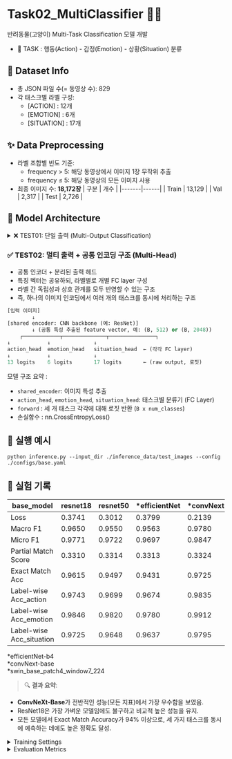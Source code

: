 # Task02_MultiClassifier 🐾🐾
반려동물(고양이) Multi-Task Classification 모델 개발   
- 🔄 TASK : 행동(Action) - 감정(Emotion) - 상황(Situation) 분류

## 📂 Dataset Info
- 총 JSON 파일 수(= 동영상 수): 829
- 각 태스크별 라벨 구성:
  - [ACTION] : 12개
  - [EMOTION] : 6개
  - [SITUATION] : 17개

## ✨ Data Preprocessing
- 라벨 조합별 빈도 기준:
  - frequency > 5: 해당 동영상에서 이미지 1장 무작위 추출
  - frequency ≤ 5: 해당 동영상의 모든 이미지 사용
- 최종 이미지 수: **18,172장**
    | 구분  | 개수 |
    |-------|------|
    | Train | 13,129 |
    | Val   | 2,317 |
    | Test  | 2,726 |

## 🧠 Model Architecture
<details> 
<summary>❌ TEST01: 단일 출력 (Multi-Output Classification)</summary>   

- **하나의 출력층**으로 모든 태스크 라벨 예측  
- 각 태스크별 로짓을 구분하지 않고 **공통 FC layer**로 3개 태스크를 한 번에 예측  
- 라벨 간의 상호 의존성을 반영하기 어려움
      
      [입력 이미지]
            ↓
      [공통 인코더: CNN backbone (예: ResNet)]
            ↓
      [단일 Fully Connected Layer → 총 36 로짓 출력]
            ↓
      ──────────────────────────────
      | action logits (13)          |
      | emotion logits (6)          |
      | situation logits (17)       |
      ──────────────────────────────
      
</details> 

### ✅ TEST02: 멀티 출력 + 공통 인코딩 구조 (Multi-Head)
- 공통 인코더 + 분리된 출력 헤드
- 특징 벡터는 공유하되, 라벨별로 개별 FC layer 구성
- 라벨 간 독립성과 상호 관계를 모두 반영할 수 있는 구조    
- 즉, 하나의 이미지 인코딩에서 여러 개의 태스크를 동시에 처리하는 구조
```python
[입력 이미지]
        ↓
[shared encoder: CNN backbone (예: ResNet)]
        ↓ (공통 특성 추출된 feature vector, 예: (B, 512) or (B, 2048))
    ┌────────────┬──────────────┬───────────────┐
↓            ↓              ↓
action_head  emotion_head   situation_head  ← (각각 FC layer)
↓            ↓              ↓
13 logits    6 logits       17 logits       ← (raw output, 로짓)

```
        
모델 구조 요약 :
- `shared_encoder`: 이미지 특성 추출
- `action_head`, `emotion_head`, `situation_head`: 태스크별 분류기 (FC Layer)
- `forward` : 세 개 태스크 각각에 대해 로짓 반환 (`B x num_classes`)
- 손실함수 : nn.CrossEntropyLoss()
   

## 🚀 실행 예시
```
python inference.py --input_dir ./inference_data/test_images --config ./configs/base.yaml
```

## 🧪 실험 기록
| base_model                  | resnet18 | resnet50 | *efficientNet | *convNext | *swin |
|-----------------------------|----------|----------|-----------------|---------------|------------------------------|
| Loss                         | 0.3741   | 0.3012   | 0.3799          | 0.2139        | 0.2094                       |
| Macro F1                     | 0.9650   | 0.9550   | 0.9563          | 0.9780        | 0.9761                       |
| Micro F1                     | 0.9771   | 0.9722   | 0.9697          | 0.9847        | 0.9845                       |
| Partial Match Score          | 0.3310   | 0.3314   | 0.3313          | 0.3324        | 0.3322                       |
| Exact Match Acc              | 0.9615   | 0.9497   | 0.9431          | 0.9725        | 0.9714                       |
| Label-wise Acc_action        | 0.9743   | 0.9699   | 0.9674          | 0.9835        | 0.9835                       |
| Label-wise Acc_emotion       | 0.9846   | 0.9820   | 0.9780          | 0.9912        | 0.9905                       |
| Label-wise Acc_situation     | 0.9725   | 0.9648   | 0.9637          | 0.9795        | 0.9795                       |

*efficientNet-b4   
*convNext-base   
*swin_base_patch4_window7_224   

> 🔍 **결과 요약**:
- **ConvNeXt-Base**가 전반적인 성능(모든 지표)에서 가장 우수함을 보였음.
- ResNet18은 가장 가벼운 모델임에도 불구하고 비교적 높은 성능을 유지.
- 모든 모델에서 Exact Match Accuracy가 94% 이상으로, 세 가지 태스크를 동시에 예측하는 데에도 높은 정확도 달성.

<details> 
<summary>Training Settings</summary>   

```python
batch_size: 16       
epochs: 30
learning_rate: 5e-5       
seed: 42
device: "cuda" 
```

</details> 
<details> 
<summary>Evaluation Metrics</summary>   

- macro_f1를 기준으로 best모델 저장함.

| 지표명                        | 설명                                                                 | 특징 |
|-----------------------------|----------------------------------------------------------------------|------|
| **Loss**                    | 모델 학습 중 최소화하는 손실 함수 값                                  | 낮을수록 예측과 실제 라벨 차이가 적음 |
| **Macro F1 Score**          | 클래스별 F1-score를 각각 계산한 후 단순 평균                           | 클래스 불균형에 덜 민감, 모든 클래스를 균등하게 평가 |
| **Micro F1 Score**          | 모든 클래스의 TP, FP, FN을 합산한 뒤 계산한 F1-score                   | 데이터셋 전체 성능 반영, 빈도 높은 클래스의 영향 큼 |
| **Partial Match Score**     | 멀티 태스크에서 일부 라벨만 맞춘 경우에 점수를 부여하는 지표            | 모든 태스크가 아닌 일부 일치에도 점수 부여 |
| **Exact Match Accuracy**    | 멀티 태스크에서 모든 라벨이 정확히 일치한 경우만 정답으로 판단         | 가장 엄격한 지표, 모든 태스크를 동시에 맞춰야 1점 |
| **Label-wise Accuracy**     | 각 태스크별(예: action, emotion, situation) 정확도                     | 태스크별 성능을 세부적으로 분석 가능 |

</details> 